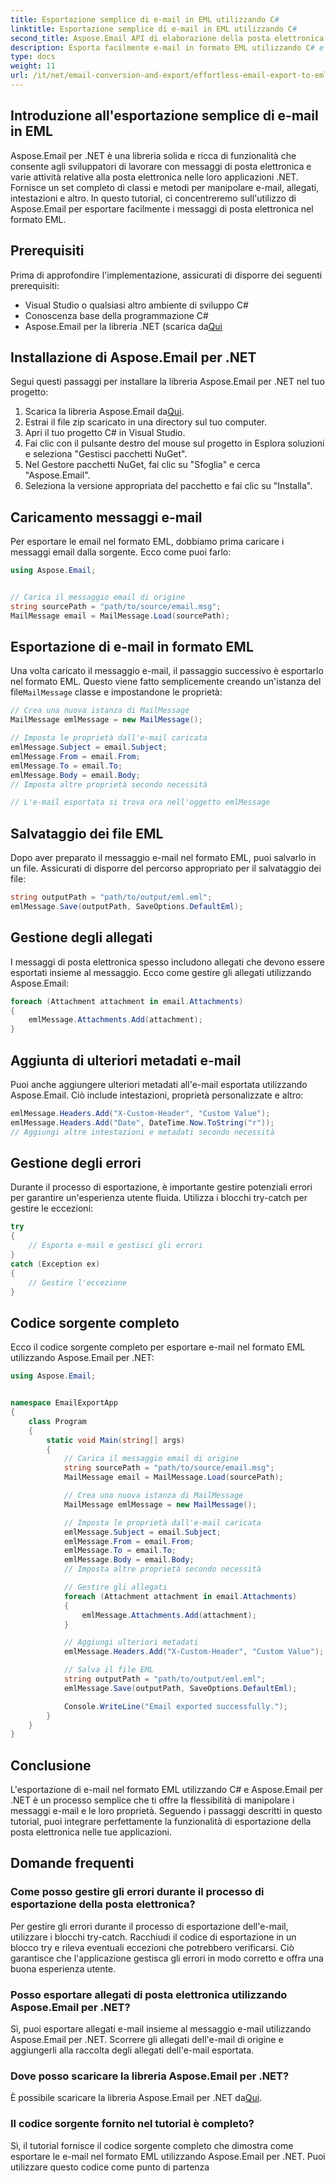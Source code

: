 ```yaml
---
title: Esportazione semplice di e-mail in EML utilizzando C#
linktitle: Esportazione semplice di e-mail in EML utilizzando C#
second_title: Aspose.Email API di elaborazione della posta elettronica .NET
description: Esporta facilmente e-mail in formato EML utilizzando C# e Aspose.Email per .NET. Impara passo dopo passo con esempi di codice sorgente.
type: docs
weight: 11
url: /it/net/email-conversion-and-export/effortless-email-export-to-eml-using-csharp/
---
```


## Introduzione all'esportazione semplice di e-mail in EML

Aspose.Email per .NET è una libreria solida e ricca di funzionalità che consente agli sviluppatori di lavorare con messaggi di posta elettronica e varie attività relative alla posta elettronica nelle loro applicazioni .NET. Fornisce un set completo di classi e metodi per manipolare e-mail, allegati, intestazioni e altro. In questo tutorial, ci concentreremo sull'utilizzo di Aspose.Email per esportare facilmente i messaggi di posta elettronica nel formato EML.

## Prerequisiti

Prima di approfondire l'implementazione, assicurati di disporre dei seguenti prerequisiti:

- Visual Studio o qualsiasi altro ambiente di sviluppo C#
- Conoscenza base della programmazione C#
-  Aspose.Email per la libreria .NET (scarica da[Qui](https://downloads.aspose.com/email/net)

## Installazione di Aspose.Email per .NET

Segui questi passaggi per installare la libreria Aspose.Email per .NET nel tuo progetto:

1.  Scarica la libreria Aspose.Email da[Qui](https://releases.aspose.com/email/net).
2. Estrai il file zip scaricato in una directory sul tuo computer.
3. Apri il tuo progetto C# in Visual Studio.
4. Fai clic con il pulsante destro del mouse sul progetto in Esplora soluzioni e seleziona "Gestisci pacchetti NuGet".
5. Nel Gestore pacchetti NuGet, fai clic su "Sfoglia" e cerca "Aspose.Email".
6. Seleziona la versione appropriata del pacchetto e fai clic su "Installa".

## Caricamento messaggi e-mail

Per esportare le email nel formato EML, dobbiamo prima caricare i messaggi email dalla sorgente. Ecco come puoi farlo:

```csharp
using Aspose.Email;


// Carica il messaggio email di origine
string sourcePath = "path/to/source/email.msg";
MailMessage email = MailMessage.Load(sourcePath);
```

## Esportazione di e-mail in formato EML

 Una volta caricato il messaggio e-mail, il passaggio successivo è esportarlo nel formato EML. Questo viene fatto semplicemente creando un'istanza del file`MailMessage` classe e impostandone le proprietà:

```csharp
// Crea una nuova istanza di MailMessage
MailMessage emlMessage = new MailMessage();

// Imposta le proprietà dall'e-mail caricata
emlMessage.Subject = email.Subject;
emlMessage.From = email.From;
emlMessage.To = email.To;
emlMessage.Body = email.Body;
// Imposta altre proprietà secondo necessità

// L'e-mail esportata si trova ora nell'oggetto emlMessage
```

## Salvataggio dei file EML

Dopo aver preparato il messaggio e-mail nel formato EML, puoi salvarlo in un file. Assicurati di disporre del percorso appropriato per il salvataggio dei file:

```csharp
string outputPath = "path/to/output/eml.eml";
emlMessage.Save(outputPath, SaveOptions.DefaultEml);
```

## Gestione degli allegati

I messaggi di posta elettronica spesso includono allegati che devono essere esportati insieme al messaggio. Ecco come gestire gli allegati utilizzando Aspose.Email:

```csharp
foreach (Attachment attachment in email.Attachments)
{
    emlMessage.Attachments.Add(attachment);
}
```

## Aggiunta di ulteriori metadati e-mail

Puoi anche aggiungere ulteriori metadati all'e-mail esportata utilizzando Aspose.Email. Ciò include intestazioni, proprietà personalizzate e altro:

```csharp
emlMessage.Headers.Add("X-Custom-Header", "Custom Value");
emlMessage.Headers.Add("Date", DateTime.Now.ToString("r"));
// Aggiungi altre intestazioni e metadati secondo necessità
```

## Gestione degli errori

Durante il processo di esportazione, è importante gestire potenziali errori per garantire un'esperienza utente fluida. Utilizza i blocchi try-catch per gestire le eccezioni:

```csharp
try
{
    // Esporta e-mail e gestisci gli errori
}
catch (Exception ex)
{
    // Gestire l'eccezione
}
```

## Codice sorgente completo

Ecco il codice sorgente completo per esportare e-mail nel formato EML utilizzando Aspose.Email per .NET:

```csharp
using Aspose.Email;


namespace EmailExportApp
{
    class Program
    {
        static void Main(string[] args)
        {
            // Carica il messaggio email di origine
            string sourcePath = "path/to/source/email.msg";
            MailMessage email = MailMessage.Load(sourcePath);

            // Crea una nuova istanza di MailMessage
            MailMessage emlMessage = new MailMessage();

            // Imposta le proprietà dall'e-mail caricata
            emlMessage.Subject = email.Subject;
            emlMessage.From = email.From;
            emlMessage.To = email.To;
            emlMessage.Body = email.Body;
            // Imposta altre proprietà secondo necessità

            // Gestire gli allegati
            foreach (Attachment attachment in email.Attachments)
            {
                emlMessage.Attachments.Add(attachment);
            }

            // Aggiungi ulteriori metadati
            emlMessage.Headers.Add("X-Custom-Header", "Custom Value");

            // Salva il file EML
            string outputPath = "path/to/output/eml.eml";
            emlMessage.Save(outputPath, SaveOptions.DefaultEml);

            Console.WriteLine("Email exported successfully.");
        }
    }
}
```

## Conclusione

L'esportazione di e-mail nel formato EML utilizzando C# e Aspose.Email per .NET è un processo semplice che ti offre la flessibilità di manipolare i messaggi e-mail e le loro proprietà. Seguendo i passaggi descritti in questo tutorial, puoi integrare perfettamente la funzionalità di esportazione della posta elettronica nelle tue applicazioni.

## Domande frequenti

### Come posso gestire gli errori durante il processo di esportazione della posta elettronica?

Per gestire gli errori durante il processo di esportazione dell'e-mail, utilizzare i blocchi try-catch. Racchiudi il codice di esportazione in un blocco try e rileva eventuali eccezioni che potrebbero verificarsi. Ciò garantisce che l'applicazione gestisca gli errori in modo corretto e offra una buona esperienza utente.

### Posso esportare allegati di posta elettronica utilizzando Aspose.Email per .NET?

Sì, puoi esportare allegati e-mail insieme al messaggio e-mail utilizzando Aspose.Email per .NET. Scorrere gli allegati dell'e-mail di origine e aggiungerli alla raccolta degli allegati dell'e-mail esportata.

### Dove posso scaricare la libreria Aspose.Email per .NET?

 È possibile scaricare la libreria Aspose.Email per .NET da[Qui](https://downloads.aspose.com/email/net).

### Il codice sorgente fornito nel tutorial è completo?

Sì, il tutorial fornisce il codice sorgente completo che dimostra come esportare le e-mail nel formato EML utilizzando Aspose.Email per .NET. Puoi utilizzare questo codice come punto di partenza